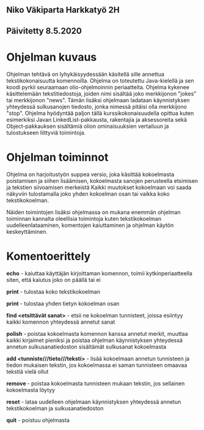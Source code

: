 ## Niko Väkiparta Harkkatyö 2H
## Päivitetty 8.5.2020

# Ohjelman kuvaus

Ohjelman tehtävä on lyhykäisyydessään käsitellä sille annettua tekstikokonaisuutta
komennoilla. Ohjelma on toteutettu Java-kielellä ja sen koodi pyrkii seuraamaan
olio-ohjelmoinnin periaatteita. Ohjelma kykenee käsittelemään tekstitiedostoja,
joiden nimi sisältää joko merkkijonon "jokes" tai merkkijonon "news". Tämän lisäksi
ohjelmaan ladataan käynnistyksen yhteydessä sulkusanojen tiedosto, jonka nimessä
pitäisi olla merkkijono "stop". Ohjelma hyödyntää paljon tällä kurssikokonaisuudella
opittua kuten esimerkiksi Javan LinkedList-pakkausta, rakentajia ja aksessoreita sekä
Object-pakkauksen sisältämiä olion ominaisuuksien vertailuun ja tulostukseen liittyviä
toimintoja.

# Ohjelman toiminnot

Ohjelma on harjoitustyön suppea versio, joka käsittää kokoelmasta poistamisen ja siihen
lisäämisen, kokoelmasta sanojen perusteella etsimisen ja tekstien siivoamisen merkeistä
Kaikki muutokset kokoelmaan voi saada näkyviin tulostamalla joko yhden kokoelman osan tai 
vaikka koko tekstikokoelman.

Näiden toimintojen lisäksi ohjelmassa on mukana enemmän ohjelman toiminnan kannalta
oleellisia toimintoja kuten tekstikokoelman uudelleenlataaminen, komentojen kaiuttaminen ja
ohjelman käytön keskeyttäminen.

# Komentoerittely

**echo**  - kaiuttaa käyttäjän kirjoittaman komennon, toimii kytkinperiaatteella siten, että 
kaiutus joko on päällä tai ei

**print** - tulostaa koko tekstikokoelman

**print <numero>** - tulostaa yhden tietyn kokoelman osan

**find <etsittävät sanat>** - etsii ne kokoelman tunnisteet, joissa esiintyy kaikki komennon
yhteydessä annetut sanat

**polish <poistettavat merkit>** - poistaa kokoelmasta komennon kanssa annetut merkit, 
muuttaa kaikki kirjaimet pieniksi ja poistaa ohjelman käynnistyksen yhteydessä annetun
sulkusanatiedoston sisältämät sulkusanat kokoelmasta

**add <tunniste///tieto///teksti>** - lisää kokoelmaan annetun tunnisteen ja tiedon mukaisen
tekstin, jos kokoelmassa ei saman tunnisteen omaavaa tekstiä vielä ollut

**remove <tunniste>** - poistaa kokoelmasta tunnisteen mukaan tekstin, jos sellainen kokoelmasta
löytyy

**reset** - lataa uudelleen ohjelmaan käynnistyksen yhteydessä annetun tekstikokoelman ja
sulkusanatiedoston

**quit** - poistuu ohjelmasta








